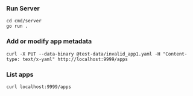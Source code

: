 ### Run Server
```
cd cmd/server
go run .
```

### Add or modify app metadata
```
curl -X PUT --data-binary @test-data/invalid_app1.yaml -H "Content-type: text/x-yaml" http://localhost:9999/apps
```

### List apps
```
curl localhost:9999/apps
```
